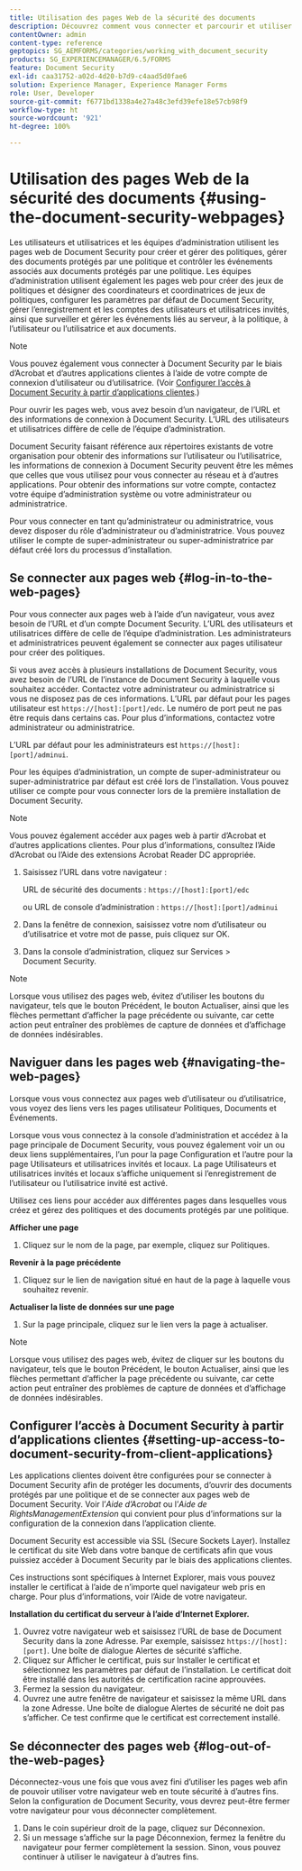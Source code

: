 ```yaml
---
title: Utilisation des pages Web de la sécurité des documents
description: Découvrez comment vous connecter et parcourir et utiliser les pages web de Document Security.
contentOwner: admin
content-type: reference
geptopics: SG_AEMFORMS/categories/working_with_document_security
products: SG_EXPERIENCEMANAGER/6.5/FORMS
feature: Document Security
exl-id: caa31752-a02d-4d20-b7d9-c4aad5d0fae6
solution: Experience Manager, Experience Manager Forms
role: User, Developer
source-git-commit: f6771bd1338a4e27a48c3efd39efe18e57cb98f9
workflow-type: ht
source-wordcount: '921'
ht-degree: 100%

---
```


# Utilisation des pages Web de la sécurité des documents {#using-the-document-security-webpages}

Les utilisateurs et utilisatrices et les équipes d’administration utilisent les pages web de Document Security pour créer et gérer des politiques, gérer des documents protégés par une politique et contrôler les événements associés aux documents protégés par une politique. Les équipes d’administration utilisent également les pages web pour créer des jeux de politiques et désigner des coordinateurs et coordinatrices de jeux de politiques, configurer les paramètres par défaut de Document Security, gérer l’enregistrement et les comptes des utilisateurs et utilisatrices invités, ainsi que surveiller et gérer les événements liés au serveur, à la politique, à l’utilisateur ou l’utilisatrice et aux documents.

>[!NOTE]
>
>Vous pouvez également vous connecter à Document Security par le biais d’Acrobat et d’autres applications clientes à l’aide de votre compte de connexion d’utilisateur ou d’utilisatrice. (Voir [Configurer l’accès à Document Security à partir d’applications clientes](using-document-security-web-pages.md#setting-up-access-to-document-security-from-client-applications).)

Pour ouvrir les pages web, vous avez besoin d’un navigateur, de l’URL et des informations de connexion à Document Security. L’URL des utilisateurs et utilisatrices diffère de celle de l’équipe d’administration.

Document Security faisant référence aux répertoires existants de votre organisation pour obtenir des informations sur l’utilisateur ou l’utilisatrice, les informations de connexion à Document Security peuvent être les mêmes que celles que vous utilisez pour vous connecter au réseau et à d’autres applications. Pour obtenir des informations sur votre compte, contactez votre équipe d’administration système ou votre administrateur ou administratrice.

Pour vous connecter en tant qu’administrateur ou administratrice, vous devez disposer du rôle d’administrateur ou d’administratrice. Vous pouvez utiliser le compte de super-administrateur ou super-administratrice par défaut créé lors du processus d’installation.

## Se connecter aux pages web {#log-in-to-the-web-pages}

Pour vous connecter aux pages web à l’aide d’un navigateur, vous avez besoin de l’URL et d’un compte Document Security. L’URL des utilisateurs et utilisatrices diffère de celle de l’équipe d’administration. Les administrateurs et administratrices peuvent également se connecter aux pages utilisateur pour créer des politiques.

Si vous avez accès à plusieurs installations de Document Security, vous avez besoin de l’URL de l’instance de Document Security à laquelle vous souhaitez accéder. Contactez votre administrateur ou administratrice si vous ne disposez pas de ces informations. L’URL par défaut pour les pages utilisateur est `https://[host]:[port]/edc`. Le numéro de port peut ne pas être requis dans certains cas. Pour plus d’informations, contactez votre administrateur ou administratrice.

L’URL par défaut pour les administrateurs est `https://[host]:[port]/adminui`.

Pour les équipes d’administration, un compte de super-administrateur ou super-administratrice par défaut est créé lors de l’installation. Vous pouvez utiliser ce compte pour vous connecter lors de la première installation de Document Security.

>[!NOTE]
>
>Vous pouvez également accéder aux pages web à partir d’Acrobat et d’autres applications clientes. Pour plus dʼinformations, consultez l’Aide d’Acrobat ou l’Aide des extensions Acrobat Reader DC appropriée.

1. Saisissez l’URL dans votre navigateur :

   URL de sécurité des documents : `https://[host]:[port]/edc`

   ou URL de console d’administration : `https://[host]:[port]/adminui`

1. Dans la fenêtre de connexion, saisissez votre nom d’utilisateur ou d’utilisatrice et votre mot de passe, puis cliquez sur OK.
1. Dans la console d’administration, cliquez sur Services > Document Security.

>[!NOTE]
>
>Lorsque vous utilisez des pages web, évitez d’utiliser les boutons du navigateur, tels que le bouton Précédent, le bouton Actualiser, ainsi que les flèches permettant d’afficher la page précédente ou suivante, car cette action peut entraîner des problèmes de capture de données et d’affichage de données indésirables.

## Naviguer dans les pages web {#navigating-the-web-pages}

Lorsque vous vous connectez aux pages web d’utilisateur ou d’utilisatrice, vous voyez des liens vers les pages utilisateur Politiques, Documents et Événements.

Lorsque vous vous connectez à la console d’administration et accédez à la page principale de Document Security, vous pouvez également voir un ou deux liens supplémentaires, l’un pour la page Configuration et l’autre pour la page Utilisateurs et utilisatrices invités et locaux. La page Utilisateurs et utilisatrices invités et locaux s’affiche uniquement si l’enregistrement de l’utilisateur ou l’utilisatrice invité est activé.

Utilisez ces liens pour accéder aux différentes pages dans lesquelles vous créez et gérez des politiques et des documents protégés par une politique.

**Afficher une page**

1. Cliquez sur le nom de la page, par exemple, cliquez sur Politiques.

**Revenir à la page précédente**

1. Cliquez sur le lien de navigation situé en haut de la page à laquelle vous souhaitez revenir.

**Actualiser la liste de données sur une page**

1. Sur la page principale, cliquez sur le lien vers la page à actualiser.

>[!NOTE]
>
>Lorsque vous utilisez des pages web, évitez de cliquer sur les boutons du navigateur, tels que le bouton Précédent, le bouton Actualiser, ainsi que les flèches permettant d’afficher la page précédente ou suivante, car cette action peut entraîner des problèmes de capture de données et d’affichage de données indésirables.

## Configurer l’accès à Document Security à partir d’applications clientes {#setting-up-access-to-document-security-from-client-applications}

Les applications clientes doivent être configurées pour se connecter à Document Security afin de protéger les documents, d’ouvrir des documents protégés par une politique et de se connecter aux pages web de Document Security. Voir l’*Aide d’Acrobat* ou l’*Aide de RightsManagementExtension* qui convient pour plus d’informations sur la configuration de la connexion dans l’application cliente.

Document Security est accessible via SSL (Secure Sockets Layer). Installez le certificat du site Web dans votre banque de certificats afin que vous puissiez accéder à Document Security par le biais des applications clientes.

<!-- Fix broken link See Configuring SSL for information on SSL.-->

Ces instructions sont spécifiques à Internet Explorer, mais vous pouvez installer le certificat à l’aide de n’importe quel navigateur web pris en charge. Pour plus d’informations, voir l’Aide de votre navigateur.

**Installation du certificat du serveur à l’aide d’Internet Explorer.**

1. Ouvrez votre navigateur web et saisissez l’URL de base de Document Security dans la zone Adresse. Par exemple, saisissez `https://[host]:[port]`. Une boîte de dialogue Alertes de sécurité s’affiche.
1. Cliquez sur Afficher le certificat, puis sur Installer le certificat et sélectionnez les paramètres par défaut de l’installation. Le certificat doit être installé dans les autorités de certification racine approuvées.
1. Fermez la session du navigateur.
1. Ouvrez une autre fenêtre de navigateur et saisissez la même URL dans la zone Adresse. Une boîte de dialogue Alertes de sécurité ne doit pas s’afficher. Ce test confirme que le certificat est correctement installé.

## Se déconnecter des pages web {#log-out-of-the-web-pages}

Déconnectez-vous une fois que vous avez fini d’utiliser les pages web afin de pouvoir utiliser votre navigateur web en toute sécurité à d’autres fins. Selon la configuration de Document Security, vous devrez peut-être fermer votre navigateur pour vous déconnecter complètement.

1. Dans le coin supérieur droit de la page, cliquez sur Déconnexion.
1. Si un message s’affiche sur la page Déconnexion, fermez la fenêtre du navigateur pour fermer complètement la session. Sinon, vous pouvez continuer à utiliser le navigateur à d’autres fins.
